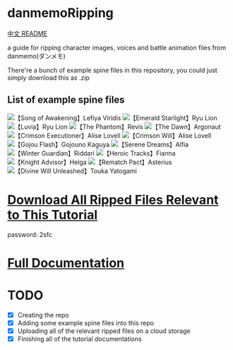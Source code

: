 # danmemoRipping

[中文 README](README_ZH.md)

a guide for ripping character images, voices and battle animation files from danmemo(ダンメモ)

There're a bunch of example spine files in this repository, you could just simply download this as .zip

## List of example spine files
![](https://media.discordapp.net/attachments/1106922465533366343/1120181435463110696/hex.png "【Song of Awakening】Lefiya Viridis")
![](https://media.discordapp.net/attachments/1106922465533366343/1120181400075784234/hex_2.png "【Emerald Starlight】Ryu Lion")
![](https://media.discordapp.net/attachments/1106922465533366343/1120181400327434250/hex_3.png "【Luvia】Ryu Lion")
![](https://media.discordapp.net/attachments/1106922465533366343/1120181400570699796/hex_4.png "【The Phantom】Revis")
![](https://media.discordapp.net/attachments/1106922465533366343/1120181400985948190/hex_5.png "【The Dawn】Argonaut")
![](https://media.discordapp.net/attachments/1106922465533366343/1120181401401172069/hex_6.png "【Crimson Executioner】Alise Lovell")
![](https://media.discordapp.net/attachments/1106922465533366343/1120181401938055168/hex_7.png "【Crimson Will】Alise Lovell")
![](https://media.discordapp.net/attachments/1106922465533366343/1120181402286170153/hex_8.png "【Gojou Flash】Gojouno Kaguya")
![](https://media.discordapp.net/attachments/1106922465533366343/1120181402667864074/hex_9.png "【Serene Dreams】Alfia")
![](https://media.discordapp.net/attachments/1106922465533366343/1120181402961457213/hex_10.png "【Winter Guardian】Riddari")
![](https://media.discordapp.net/attachments/1106922465533366343/1120181399840891012/hex_11.png "【Heroic Tracks】Fianna")
![](https://media.discordapp.net/attachments/1106922465533366343/1120181435693805678/hex_12.png "【Knight Advisor】Helga")
![](https://media.discordapp.net/attachments/1106922465533366343/1120181436016771132/hex_13.png "【Rematch Pact】Asterius")
![](https://media.discordapp.net/attachments/1106922465533366343/1120181436557824133/hex_14.png "【Divine Will Unleashed】Touka Yatogami")

# [Download All Ripped Files Relevant to This Tutorial](https://terabox.com/s/1-RyMyrIYwlYoQSNhaBMMdg)

password: 2sfc

# [Full Documentation](https://github.com/MarioUniverseZ/danmemoRipping/wiki)

# TODO
- [x] Creating the repo
- [x] Adding some example spine files into this repo
- [x] Uploading all of the relevant ripped files on a cloud storage
- [x] Finishing all of the tutorial documentations
